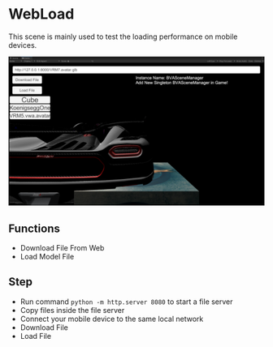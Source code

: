 # WebLoad

This scene is mainly used to test the loading performance on mobile devices.

![glb](../pics/WebLoad_0.png)

## Functions
- Download File From Web
- Load Model File

## Step
- Run command `python -m http.server 8080` to start a file server
- Copy files inside the file server
- Connect your mobile device to the same local network
- Download File
- Load File